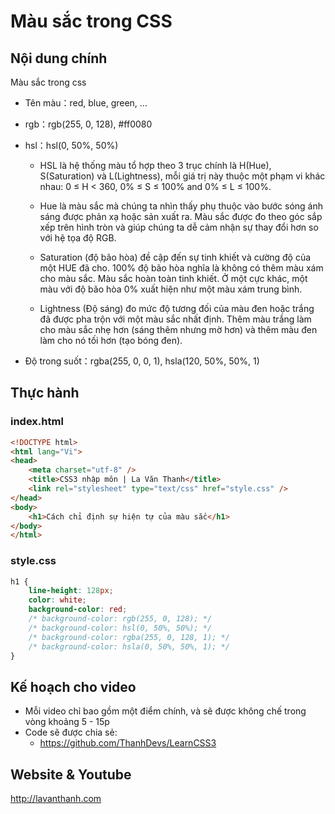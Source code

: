 Màu sắc trong CSS
=================

## Nội dung chính

Màu sắc trong css

* Tên màu：red, blue, green, ...
* rgb：rgb(255, 0, 128), #ff0080
* hsl：hsl(0, 50%, 50%)

  + HSL là hệ thống màu tổ hợp theo 3 trục chính là H(Hue), S(Saturation) và L(Lightness), mỗi giá trị này thuộc một phạm vi khác nhau: 0 ≤ H < 360, 0% ≤ S ≤ 100% and 0% ≤ L ≤ 100%.

  + Hue là màu sắc mà chúng ta nhìn thấy phụ thuộc vào bước sóng ánh sáng được phản xạ hoặc sản xuất ra. Màu sắc được đo theo góc sắp xếp trên hình tròn và giúp chúng ta dễ cảm nhận sự thay đổi hơn so với hệ tọa độ RGB.

  + Saturation (độ bão hòa) đề cập đến sự tinh khiết và cường độ của một HUE đã cho. 100% độ bão hòa nghĩa là không có thêm màu xám cho màu sắc. Màu sắc hoàn toàn tinh khiết. Ở một cực khác, một màu với độ bão hòa 0% xuất hiện như một màu xám trung bình.

  + Lightness (Độ sáng) đo mức độ tương đối của màu đen hoặc trắng đã được pha trộn với một màu sắc nhất định. Thêm màu trắng làm cho màu sắc nhẹ hơn (sáng thêm nhưng mờ hơn) và thêm màu đen làm cho nó tối hơn (tạo bóng đen).

* Độ trong suốt：rgba(255, 0, 0, 1), hsla(120, 50%, 50%, 1)

## Thực hành

### index.html

~~~html
<!DOCTYPE html>
<html lang="Vi">
<head>
    <meta charset="utf-8" />
    <title>CSS3 nhập môn | La Văn Thanh</title>
    <link rel="stylesheet" type="text/css" href="style.css" />
</head>
<body>
    <h1>Cách chỉ định sự hiện tự của màu sắc</h1>
</body>
</html>
~~~

### style.css

~~~css
h1 {
    line-height: 128px;
    color: white;
    background-color: red;
    /* background-color: rgb(255, 0, 128); */
    /* background-color: hsl(0, 50%, 50%); */
    /* background-color: rgba(255, 0, 128, 1); */
    /* background-color: hsla(0, 50%, 50%, 1); */
}
~~~

## Kế hoạch cho video
* Mỗi video chỉ bao gồm một điểm chính, và sẽ được không chế trong vòng khoảng 5 - 15p 
* Code sẽ được chia sẻ:
  - https://github.com/ThanhDevs/LearnCSS3

## Website & Youtube 

http://lavanthanh.com
